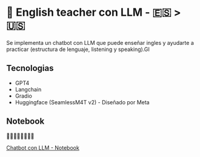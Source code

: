 # 🤖 English teacher con LLM - 🇪🇸 > 🇺🇸

Se implementa un chatbot con LLM que puede enseñar ingles y ayudarte a practicar (estructura de lenguaje, listening y speaking).GI

## Tecnologias

- GPT4
- Langchain
- Gradio
- Huggingface (SeamlessM4T v2) - Diseñado por Meta

## Notebook
🔽🔽🔽🔽🔽🔽🔽🔽 

[Chatbot con LLM - Notebook](chatbot_LLM.ipynb)
